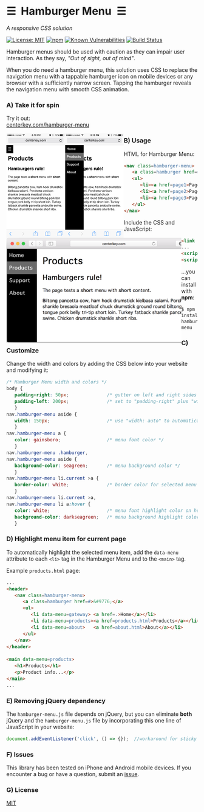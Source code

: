 # &#9776;&nbsp; Hamburger Menu &nbsp;&#9776;
*A responsive CSS solution*

[![License: MIT](https://img.shields.io/badge/License-MIT-blue.svg)](https://github.com/center-key/hamburger-menu/blob/master/LICENSE.txt)
[![npm](https://img.shields.io/npm/v/hamburger-menu.svg)](https://www.npmjs.com/package/hamburger-menu)
[![Known Vulnerabilities](https://snyk.io/test/github/center-key/hamburger-menu/badge.svg)](https://snyk.io/test/github/center-key/hamburger-menu)
[![Build Status](https://travis-ci.org/center-key/hamburger-menu.svg)](https://travis-ci.org/center-key/hamburger-menu)

Hamburger menus should be used with caution as they can impair user interaction.  As they say, *"Out of sight, out of mind"*.

When you do need a hamburger menu, this solution uses CSS to replace the navigation menu with a tappable hamburger icon on mobile devices or any browser with a sufficiently narrow screen.  Tapping the hamburger reveals the navigation menu with smooth CSS animation.

### A) Take it for spin

Try it out:<br>
[centerkey.com/hamburger-menu](http://centerkey.com/hamburger-menu/spec)

<kbd><img src=https://raw.githubusercontent.com/center-key/hamburger-menu/master/screenshots/mobile-hamburger.png align=left height=275 alt=screenshot></kbd>
<kbd><img src=https://raw.githubusercontent.com/center-key/hamburger-menu/master/screenshots/mobile-menu.png      align=left height=275 alt=screenshot></kbd>
<kbd><img src=https://raw.githubusercontent.com/center-key/hamburger-menu/master/screenshots/desktop-menu.png     align=left height=275 alt=screenshot></kbd>

### B) Usage

HTML for Hamburger Menu:

```html
<nav class=hamburger-menu>
   <a class=hamburger href=#>&#9776;</a>
   <ul>
      <li><a href=page1>Page 1</a></li>
      <li><a href=page2>Page 2</a></li>
      <li><a href=page3>Page 3</a></li>
   </ul>
</nav>
````

Include the CSS and JavaScript:

```html
<link rel=stylesheet href=hamburger-menu.css>
...
<script src=https://cdn.jsdelivr.net/npm/jquery@3.3/dist/jquery.min.js></script>
<script src=hamburger-menu.js></script>
```

...you can install with **npm**:

```
$ npm install hamburger-menu
```

### C) Customize

Change the width and colors by adding the CSS below into your website and modifying it:

```css
/* Hamburger Menu width and colors */
body {
   padding-right: 50px;              /* gutter on left and right sides of the main content */
   padding-left: 200px;              /* set to "padding-right" plus "width" of aside */
   }
nav.hamburger-menu aside {
   width: 150px;                     /* use "width: auto" to automatically adjust to menu items */
   }
nav.hamburger-menu a {
   color: gainsboro;                 /* menu font color */
   }
nav.hamburger-menu .hamburger,
nav.hamburger-menu aside {
   background-color: seagreen;       /* menu background color */
   }
nav.hamburger-menu li.current >a {
   border-color: white;              /* border color for selected menu item */
   }
nav.hamburger-menu li.current >a,
nav.hamburger-menu li a:hover {
   color: white;                     /* menu font highlight color on hover */
   background-color: darkseagreen;   /* menu background highlight color on hover */
   }
```

### D) Highlight menu item for current page

To automatically highlight the selected menu item, add the `data-menu` attribute to each `<li>` tag in the Hamburger Menu and to the `<main>` tag.

Example `products.html` page:

```html
...
<header>
   <nav class=hamburger-menu>
      <a class=hamburger href=#>&#9776;</a>
      <ul>
         <li data-menu=gateway> <a href=.>Home</a></li>
         <li data-menu=products><a href=products.html>Products</a></li>
         <li data-menu=about>   <a href=about.html>About</a></li>
      </ul>
   </nav>
</header>

<main data-menu=products>
   <h1>Products</h1>
   <p>Product info...</p>
</main>
...
```

### E) Removing jQuery dependency

The `hamburger-menu.js` file depends on jQuery, but you can eliminate **both** jQuery and the `hamburger-menu.js` file by incorporating this one line of JavaScript in your website:

```javascript
document.addEventListener('click', () => {});  //workaround for sticky hover on mobile
```

### F) Issues

This library has been tested on iPhone and Android mobile devices.
If you encounter a bug or have a question, submit an [issue](https://github.com/center-key/hamburger-menu/issues).

### G) License

[MIT](LICENSE.txt)
